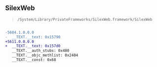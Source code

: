 ## SilexWeb

> `/System/Library/PrivateFrameworks/SilexWeb.framework/SilexWeb`

```diff

-5604.1.0.0.0
-  __TEXT.__text: 0x15790
+5611.0.0.0.0
+  __TEXT.__text: 0x157d0
   __TEXT.__auth_stubs: 0x480
   __TEXT.__objc_methlist: 0x2404
   __TEXT.__const: 0x68

```

